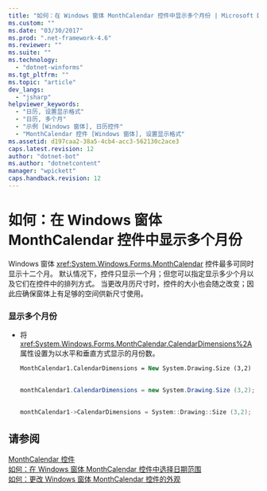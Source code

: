 ```yaml
---
title: "如何：在 Windows 窗体 MonthCalendar 控件中显示多个月份 | Microsoft Docs"
ms.custom: ""
ms.date: "03/30/2017"
ms.prod: ".net-framework-4.6"
ms.reviewer: ""
ms.suite: ""
ms.technology: 
  - "dotnet-winforms"
ms.tgt_pltfrm: ""
ms.topic: "article"
dev_langs: 
  - "jsharp"
helpviewer_keywords: 
  - "日历, 设置显示格式"
  - "日历, 多个月"
  - "示例 [Windows 窗体], 日历控件"
  - "MonthCalendar 控件 [Windows 窗体], 设置显示格式"
ms.assetid: d197caa2-38a5-4cb4-acc3-562130c2ace3
caps.latest.revision: 12
author: "dotnet-bot"
ms.author: "dotnetcontent"
manager: "wpickett"
caps.handback.revision: 12
---
```

# 如何：在 Windows 窗体 MonthCalendar 控件中显示多个月份
Windows 窗体 <xref:System.Windows.Forms.MonthCalendar> 控件最多可同时显示十二个月。  默认情况下，控件只显示一个月；但您可以指定显示多少个月以及它们在控件中的排列方式。  当更改月历尺寸时，控件的大小也会随之改变；因此应确保窗体上有足够的空间供新尺寸使用。  
  
### 显示多个月份  
  
-   将 <xref:System.Windows.Forms.MonthCalendar.CalendarDimensions%2A> 属性设置为以水平和垂直方式显示的月份数。  
  
    ```vb  
    MonthCalendar1.CalendarDimensions = New System.Drawing.Size (3,2)  
  
    ```  
  
    ```csharp  
    monthCalendar1.CalendarDimensions = new System.Drawing.Size (3,2);  
  
    ```  
  
    ```cpp  
    monthCalendar1->CalendarDimensions = System::Drawing::Size (3,2);  
    ```  
  
## 请参阅  
 [MonthCalendar 控件](../../../../docs/framework/winforms/controls/monthcalendar-control-windows-forms.md)   
 [如何：在 Windows 窗体 MonthCalendar 控件中选择日期范围](../../../../docs/framework/winforms/controls/how-to-select-a-range-of-dates-in-the-windows-forms-monthcalendar-control.md)   
 [如何：更改 Windows 窗体 MonthCalendar 控件的外观](../../../../docs/framework/winforms/controls/how-to-change-monthcalendar-control-appearance.md)